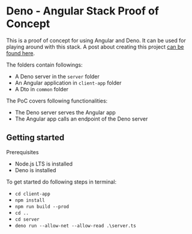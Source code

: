 # Deno - Angular Stack Proof of Concept
This is a proof of concept for using Angular and Deno. It can be used for playing around with this stack. A post about creating this project [can be found here](https://dev.to/tenkmilan/deno-angular-stack-proof-of-concept-1df2).

The folders contain followings:
* A Deno server in the `server` folder
* An Angular application in `client-app` folder
* A Dto in `common` folder

The PoC covers following functionalities:
* The Deno server serves the Angular app
* The Angular app calls an endpoint of the Deno server

## Getting started
Prerequisites
* Node.js LTS is installed
* Deno is installed

To get started do following steps in terminal:
* `cd client-app`
* `npm install`
* `npm run build --prod`
* `cd ..`
* `cd server`
* `deno run --allow-net --allow-read .\server.ts`

